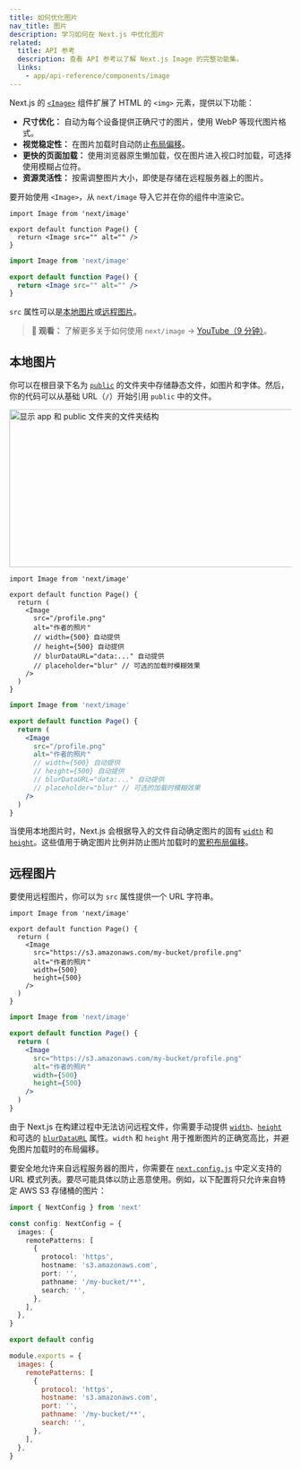 ```yaml
---
title: 如何优化图片
nav_title: 图片
description: 学习如何在 Next.js 中优化图片
related:
  title: API 参考
  description: 查看 API 参考以了解 Next.js Image 的完整功能集。
  links:
    - app/api-reference/components/image
---
```


Next.js 的 [`<Image>`](/docs/app/api-reference/components/image) 组件扩展了 HTML 的 `<img>` 元素，提供以下功能：

- **尺寸优化：** 自动为每个设备提供正确尺寸的图片，使用 WebP 等现代图片格式。
- **视觉稳定性：** 在图片加载时自动防止[布局偏移](https://web.dev/articles/cls)。
- **更快的页面加载：** 使用浏览器原生懒加载，仅在图片进入视口时加载，可选择使用模糊占位符。
- **资源灵活性：** 按需调整图片大小，即使是存储在远程服务器上的图片。

要开始使用 `<Image>`，从 `next/image` 导入它并在你的组件中渲染它。

```tsx filename="app/page.tsx" switcher
import Image from 'next/image'

export default function Page() {
  return <Image src="" alt="" />
}
```

```jsx filename="app/page.js" switcher
import Image from 'next/image'

export default function Page() {
  return <Image src="" alt="" />
}
```

`src` 属性可以是[本地图片](#local-images)或[远程图片](#remote-images)。

> **🎥 观看：** 了解更多关于如何使用 `next/image` → [YouTube（9 分钟）](https://youtu.be/IU_qq_c_lKA)。

## 本地图片

你可以在根目录下名为 [`public`](/docs/app/api-reference/file-conventions/public-folder) 的文件夹中存储静态文件，如图片和字体。然后，你的代码可以从基础 URL（`/`）开始引用 `public` 中的文件。

<Image
  alt="显示 app 和 public 文件夹的文件夹结构"
  srcLight="/docs/light/public-folder.png"
  srcDark="/docs/dark/public-folder.png"
  width="1600"
  height="282"
/>

```tsx filename="app/page.tsx" switcher
import Image from 'next/image'

export default function Page() {
  return (
    <Image
      src="/profile.png"
      alt="作者的照片"
      // width={500} 自动提供
      // height={500} 自动提供
      // blurDataURL="data:..." 自动提供
      // placeholder="blur" // 可选的加载时模糊效果
    />
  )
}
```

```jsx filename="app/page.js" switcher
import Image from 'next/image'

export default function Page() {
  return (
    <Image
      src="/profile.png"
      alt="作者的照片"
      // width={500} 自动提供
      // height={500} 自动提供
      // blurDataURL="data:..." 自动提供
      // placeholder="blur" // 可选的加载时模糊效果
    />
  )
}
```

当使用本地图片时，Next.js 会根据导入的文件自动确定图片的固有 [`width`](/docs/app/api-reference/components/image#width-and-height) 和 [`height`](/docs/app/api-reference/components/image#width-and-height)。这些值用于确定图片比例并防止图片加载时的[累积布局偏移](https://web.dev/articles/cls)。

## 远程图片

要使用远程图片，你可以为 `src` 属性提供一个 URL 字符串。

```tsx filename="app/page.tsx" switcher
import Image from 'next/image'

export default function Page() {
  return (
    <Image
      src="https://s3.amazonaws.com/my-bucket/profile.png"
      alt="作者的照片"
      width={500}
      height={500}
    />
  )
}
```

```jsx filename="app/page.js" switcher
import Image from 'next/image'

export default function Page() {
  return (
    <Image
      src="https://s3.amazonaws.com/my-bucket/profile.png"
      alt="作者的照片"
      width={500}
      height={500}
    />
  )
}
```

由于 Next.js 在构建过程中无法访问远程文件，你需要手动提供 [`width`](/docs/app/api-reference/components/image#width-and-height)、[`height`](/docs/app/api-reference/components/image#width-and-height) 和可选的 [`blurDataURL`](/docs/app/api-reference/components/image#blurdataurl) 属性。`width` 和 `height` 用于推断图片的正确宽高比，并避免图片加载时的布局偏移。

要安全地允许来自远程服务器的图片，你需要在 [`next.config.js`](/docs/app/api-reference/config/next-config-js) 中定义支持的 URL 模式列表。要尽可能具体以防止恶意使用。例如，以下配置将只允许来自特定 AWS S3 存储桶的图片：

```ts filename="next.config.ts" switcher
import { NextConfig } from 'next'

const config: NextConfig = {
  images: {
    remotePatterns: [
      {
        protocol: 'https',
        hostname: 's3.amazonaws.com',
        port: '',
        pathname: '/my-bucket/**',
        search: '',
      },
    ],
  },
}

export default config
```

```js filename="next.config.js" switcher
module.exports = {
  images: {
    remotePatterns: [
      {
        protocol: 'https',
        hostname: 's3.amazonaws.com',
        port: '',
        pathname: '/my-bucket/**',
        search: '',
      },
    ],
  },
}
```
